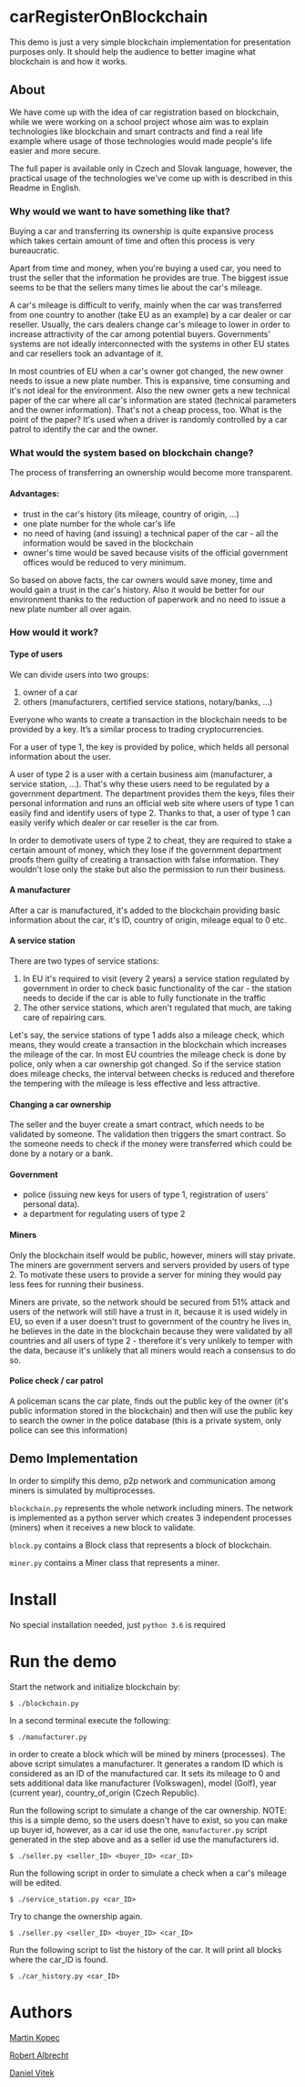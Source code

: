 # carRegisterOnBlockchain

This demo is just a very simple blockchain implementation for presentation
purposes only. It should help the audience to better imagine what blockchain is
and how it works.

## About
We have come up with the idea of car registration based on blockchain, while we
were working on a school project whose aim was to explain technologies like
blockchain and smart contracts and find a real life example where usage of
those technologies would made people's life easier and more secure.

The full paper is available only in Czech and Slovak language, however, the
practical usage of the technologies we've come up with is described in this
Readme in English.

### Why would we want to have something like that?
Buying a car and transferring its ownership is quite expansive process which
takes certain amount of time and often this process is very bureaucratic.

Apart from time and money, when you're buying a used car, you need to
trust the seller that the information he provides are true. The biggest issue
seems to be that the sellers many times lie about the car's mileage.

A car's mileage is difficult to verify, mainly when the car was transferred
from one country to another (take EU as an example) by a car dealer or car
reseller. Usually, the cars dealers change car's mileage to lower in order to
increase attractivity of the car among potential buyers. Governments' systems
are not ideally interconnected with the systems in other EU states and car
resellers took an advantage of it.

In most countries of EU when a car's owner got changed, the new owner needs to
issue a new plate number. This is expansive, time consuming and it's not ideal
for the environment. Also the new owner gets a new technical paper of the car
where all car's information are stated (technical parameters and the owner
information).
That's not a cheap process, too. What is the point of the paper? It's used when
a driver is randomly controlled by a car patrol to identify the car and the
owner.


### What would the system based on blockchain change?
The process of transferring an ownership would become more transparent.

#### Advantages:
- trust in the car's history (its mileage, country of origin, ...)
- one plate number for the whole car's life
- no need of having (and issuing) a technical paper of the car - all the
  information would be saved in the blockchain
- owner's time would be saved because visits of the official government
 offices would be reduced to very minimum.

So based on above facts, the car owners would save money, time and would gain
a trust in the car's history. Also it would be better for our environment
thanks to the reduction of paperwork and no need to issue a new plate number
all over again.

### How would it work?

#### Type of users
We can divide users into two groups:
1. owner of a car
2. others (manufacturers, certified service stations, notary/banks, ...)

Everyone who wants to create a transaction in the blockchain needs to be
provided by a key. It’s a similar process to trading cryptocurrencies.

For a user of type 1, the key is provided by police, which helds all personal
information about the user.

A user of type 2 is a user with a certain business aim (manufacturer,
a service station, ...). That's why these users need to be regulated by a
government department. The department provides them the keys, files their
personal information and runs an official web site where users of type 1 can
easily find and identify users of type 2. Thanks to that, a user of type 1 can
easily verify which dealer or car reseller is the car from.

In order to demotivate users of type 2 to cheat, they are required to stake
a certain amount of money, which they lose if the government department proofs
them guilty of creating a transaction with false information. They wouldn't
lose only the stake but also the permission to run their business.

#### A manufacturer
After a car is manufactured, it's added to the blockchain providing basic
information about the car, it's ID, country of origin, mileage equal to 0 etc.


#### A service station
There are two types of service stations:
1. In EU it's required to visit (every 2 years) a service station regulated by
   government in order to check basic functionality of the car - the station
   needs to decide if the car is able to fully functionate in the traffic
2. The other service stations, which aren't regulated that much, are taking
   care of repairing cars.

Let's say, the service stations of type 1 adds also a mileage check,
which means, they would create a transaction in the blockchain which increases
the mileage of the car. In most EU countries the mileage check is done by
police, only when a car ownership got changed. So if the service station does
mileage checks, the interval between checks is reduced and therefore the
tempering with the mileage is less effective and less attractive.

#### Changing a car ownership
The seller and the buyer create a smart contract, which needs to be validated
by someone. The validation then triggers the smart contract. So the someone
needs to check if the money were transferred which could be done by a notary
or a bank.

#### Government
- police (issuing new keys for users of type 1, registration of users' personal
  data).
- a department for regulating users of type 2


#### Miners
Only the blockchain itself would be public, however, miners will stay private.
The miners are government servers and servers provided by users of type 2. To
motivate these users to provide a server for mining they would pay less fees
for running their business.

Miners are private, so the network should be secured from 51% attack and users
of the network will still have a trust in it, because it is used widely in
EU, so even if a user doesn't trust to government of the country he lives
in, he believes in the date in the blockchain because they were validated by
all countries and all users of type 2 - therefore it's very unlikely to
temper with the data, because it's unlikely that all miners would reach a
consensus to do so.

#### Police check / car patrol
A policeman scans the car plate, finds out the public key of the owner (it's
public information stored in the blockchain) and then will use the public key
to search the owner in the police database (this is a private system, only
police can see this information)


## Demo Implementation
In order to simplify this demo, p2p network and communication among miners
is simulated by multiprocesses.

`blockchain.py` represents the whole network including miners. The network is
implemented as a python server which creates 3 independent processes (miners)
when it receives a new block to validate.

`block.py` contains a Block class that represents a block of blockchain.

`miner.py` contains a Miner class that represents a miner.

# Install
No special installation needed, just `python 3.6` is required

# Run the demo
Start the network and initialize blockchain by:
```console
$ ./blockchain.py
```
In a second terminal execute the following:
```console
$ ./manufacturer.py
```
in order to create a block which will be mined by miners (processes).
The above script simulates a manufacturer. It generates a random ID which
is considered as an ID of the manufactured car. It sets its mileage to 0 and
sets additional data like manufacturer (Volkswagen), model (Golf), year
(current year), country_of_origin (Czech Republic).

Run the following script to simulate a change of the car ownership.
NOTE: this is a simple demo, so the users doesn't have to exist, so you can
make up buyer id, however, as a car id use the one, `manufacturer.py` script
generated in the step above and as a seller id use the manufacturers id.
```console
$ ./seller.py <seller_ID> <buyer_ID> <car_ID>
```

Run the following script in order to simulate a check when a car's mileage will
be edited.
```console
$ ./service_station.py <car_ID>
```

Try to change the ownership again.
```console
$ ./seller.py <seller_ID> <buyer_ID> <car_ID>
```

Run the following script to list the history of the car. It will print all
blocks where the car_ID is found.
```console
$ ./car_history.py <car_ID>
```


# Authors
[Martin Kopec](https://www.linkedin.com/in/martin-kopec-07b29096/)

[Robert Albrecht](https://www.linkedin.com/in/robert-albrecht498/)

[Daniel Vitek](https://www.linkedin.com/in/daniel-v%C3%ADtek-683399147/)


